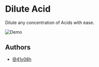 # Dilute Acid

Dilute any concentration of Acids with ease.

![Demo](demo.gif, "Demo of the CLI")

## Authors

- [@41y08h](https://www.github.com/41y08h)
